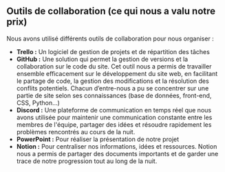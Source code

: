## Outils de collaboration (ce qui nous a valu notre prix)

Nous avons utilisé différents outils de collaboration pour nous organiser :

- **Trello :** Un logiciel de gestion de projets et de répartition des tâches
- **GitHub :** Une solution qui permet la gestion de versions et la collaboration sur le code du site. Cet outil nous a permis de travailler ensemble efficacement sur le développement du site web, en facilitant le partage de code, la gestion des modifications et la résolution des conflits potentiels. Chacun d’entre-nous a pu se concentrer sur une partie de site selon ses connaissances (base de données, front-end, CSS, Python…)
- **Discord :** Une plateforme de communication en temps réel que nous avons utilisée pour maintenir une communication constante entre les membres de l'équipe, partager des idées et résoudre rapidement les problèmes rencontrés au cours de la nuit.
- **PowerPoint :** Pour réaliser la présentation de notre projet
- **Notion :** Pour centraliser nos informations, idées et ressources. Notion nous a permis de partager des documents importants et de garder une trace de notre progression tout au long de la nuit.
